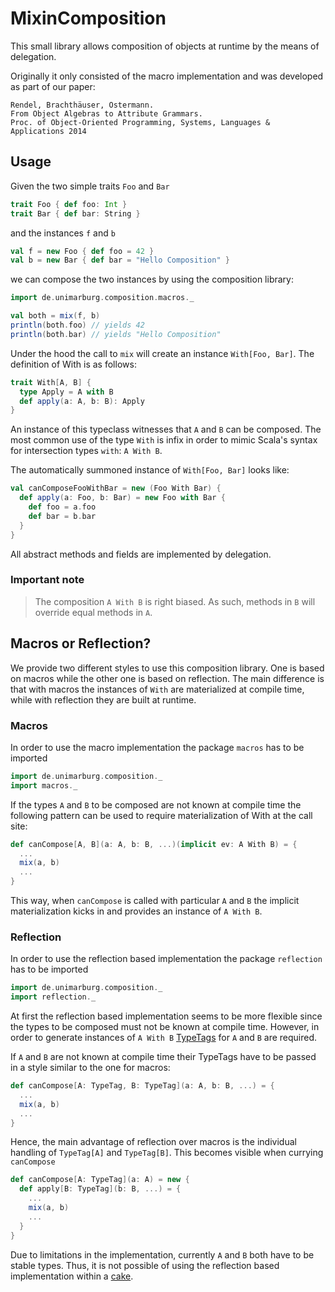 MixinComposition
===============
This small library allows composition of objects at runtime by the means of
delegation.

Originally it only consisted of the macro implementation and was developed as part of our paper:

    Rendel, Brachthäuser, Ostermann.
    From Object Algebras to Attribute Grammars.
    Proc. of Object-Oriented Programming, Systems, Languages & Applications 2014


Usage
-----
Given the two simple traits `Foo` and `Bar`

~~~scala
trait Foo { def foo: Int }
trait Bar { def bar: String }
~~~

and the instances `f` and `b`

~~~scala
val f = new Foo { def foo = 42 }
val b = new Bar { def bar = "Hello Composition" }
~~~

we can compose the two instances by using the composition library:

~~~scala
import de.unimarburg.composition.macros._

val both = mix(f, b)
println(both.foo) // yields 42
println(both.bar) // yields "Hello Composition"
~~~

Under the hood the call to `mix` will create an instance `With[Foo, Bar]`. The
definition of With is as follows:

~~~scala
trait With[A, B] {
  type Apply = A with B
  def apply(a: A, b: B): Apply
}
~~~

An instance of this typeclass witnesses that `A` and `B` can be composed. The most common use of the type `With` is infix in order to mimic Scala's syntax for intersection types `with`: `A With B`.

The automatically summoned instance of `With[Foo, Bar]` looks like:

~~~scala
val canComposeFooWithBar = new (Foo With Bar) {
  def apply(a: Foo, b: Bar) = new Foo with Bar {
    def foo = a.foo
    def bar = b.bar
  }
}
~~~

All abstract methods and fields are implemented by delegation.

### Important note

> The composition `A With B` is right biased. As such, methods in `B` will
> override equal methods in `A`.


Macros or Reflection?
---------------------
We provide two different styles to use this composition library. One is based
on macros while the other one is based on reflection. The main difference is
that with macros the instances of `With` are materialized at compile time, while
with reflection they are built at runtime.

### Macros
In order to use the macro implementation the package `macros` has to be imported

~~~scala
import de.unimarburg.composition._
import macros._
~~~

If the types `A` and `B` to be composed are not known at compile time the following pattern can be used to require materialization of With at the call site:

~~~scala
def canCompose[A, B](a: A, b: B, ...)(implicit ev: A With B) = {
  ...
  mix(a, b)
  ...
}
~~~

This way, when `canCompose` is called with particular `A` and `B` the implicit materialization kicks in and provides an instance of `A With B`.


### Reflection
In order to use the reflection based implementation the package `reflection` has to be imported

~~~scala
import de.unimarburg.composition._
import reflection._
~~~

At first the reflection based implementation seems to be more flexible since the types to be composed must not be known at compile time. However, in order to generate instances of `A With B` [TypeTags](http://docs.scala-lang.org/overviews/reflection/typetags-manifests.html) for `A` and `B` are required.

If `A` and `B` are not known at compile time their TypeTags have to be passed in a style similar to the one for macros:

~~~scala
def canCompose[A: TypeTag, B: TypeTag](a: A, b: B, ...) = {
  ...
  mix(a, b)
  ...
}
~~~

Hence, the main advantage of reflection over macros is the individual handling
of `TypeTag[A]` and `TypeTag[B]`. This becomes visible when currying `canCompose`

~~~scala
def canCompose[A: TypeTag](a: A) = new {
  def apply[B: TypeTag](b: B, ...) = {
    ...
    mix(a, b)
    ...
  }
}
~~~

Due to limitations in the implementation, currently `A` and `B` both have to
be stable types. Thus, it is not possible of using the reflection based
implementation within a [cake](http://jonasboner.com/2008/10/06/real-world-scala-dependency-injection-di/).